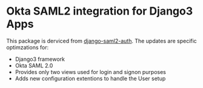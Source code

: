 # Okta SAML2 integration for Django3 Apps

This package is derviced from [django-saml2-auth](https://github.com/fangli/django-saml2-auth).
The updates are specific optimzations for:

   * Django3 framework
   * Okta SAML 2.0
   * Provides only two views used for login and signon purposes
   * Adds new configuration extentions to handle the User setup
   
 
